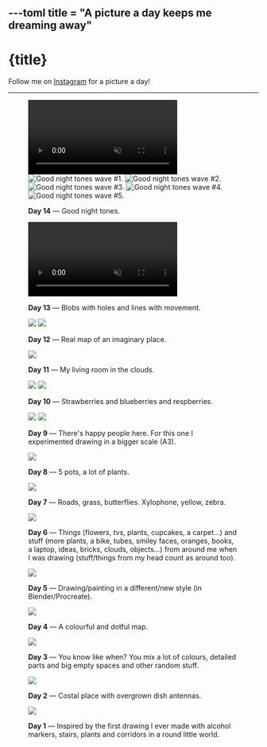 ---toml
title = "A picture a day keeps me dreaming away"
---

# {title}

Follow me on [Instagram](//instagram.com/ayo.reis) for a picture a day!

---

<figure id="14">
    
<video autoplay muted loop src="/pictures/14.1.webm">
    Animation of good night tones waves.
</video>

<img alt="Good night tones wave #1." src="/pictures/14.2.webp" loading="lazy"/>
<img alt="Good night tones wave #2." src="/pictures/14.3.webp" loading="lazy"/>
<img alt="Good night tones wave #3." src="/pictures/14.4.webp" loading="lazy"/>
<img alt="Good night tones wave #4." src="/pictures/14.5.webp" loading="lazy"/>
<img alt="Good night tones wave #5." src="/pictures/14.6.webp" loading="lazy"/>

<figcaption>

**Day 14** — Good night tones.</figcaption>

</figure>

<figure id="13">

<video autoplay muted loop src="/pictures/13.webm"></video>

<figcaption>

**Day 13** — Blobs with holes and lines with movement.</figcaption>

</figure>

<figure id="12">
    
<img src="/pictures/12.1.webp" loading="lazy"/>
<img src="/pictures/12.2.webp" loading="lazy"/>

<figcaption>

**Day 12** — Real map of an imaginary place.</figcaption>

</figure>

<figure id="11">

<img src="/pictures/11.webp" loading="lazy"/>

<figcaption>

**Day 11** — My living room in the clouds.</figcaption>

</figure>

<figure id="10">
    
<img src="/pictures/10.1.webp" loading="lazy"/>
<img src="/pictures/10.2.webp" loading="lazy"/>

<figcaption>

**Day 10** — Strawberries and blueberries and respberries.</figcaption>

</figure>

<figure id="9">
    
<img src="/pictures/9.1.webp" loading="lazy"/>
<img src="/pictures/9.2.webp" loading="lazy"/>

<figcaption>

**Day 9** — There's happy people here. For this one I experimented drawing in a bigger scale (A3).</figcaption>

</figure>

<figure id="8">
    
<img src="/pictures/8.webp" loading="lazy"/>

<figcaption>

**Day 8** — 5 pots, a lot of plants.</figcaption>

</figure>

<figure id="7">
    
<img src="/pictures/7.webp" loading="lazy"/>

<figcaption>

**Day 7** — Roads, grass, butterflies. Xylophone, yellow, zebra.</figcaption>

</figure>

<figure id="6">
    
<img src="/pictures/6.webp" loading="lazy"/>

<figcaption>

**Day 6** — Things (flowers, tvs, plants, cupcakes, a carpet...) and stuff (more plants, a bike, tubes, smiley faces, oranges, books, a laptop, ideas, bricks, clouds, objects...) from around me when I was drawing (stuff/things from my head count as around too).</figcaption>

</figure>

<figure id="5">
    
<img src="/pictures/5.webp" loading="lazy"/>

<figcaption>

**Day 5** — Drawing/painting in a different/new style (in Blender/Procreate).</figcaption>

</figure>

<figure id="4">
    
<img src="/pictures/4.webp" loading="lazy"/>

<figcaption>

**Day 4** — A colourful and dotful map.</figcaption>

</figure>

<figure id="3">
    
<img src="/pictures/3.webp" loading="lazy"/>

<figcaption>

**Day 3** — You know like when? You mix a lot of colours, detailed parts and big empty spaces and other random stuff.</figcaption>

</figure>

<figure id="2">
    
<img src="/pictures/2.webp" loading="lazy"/>

<figcaption>

**Day 2** — Costal place with overgrown dish antennas.</figcaption>

</figure>

<figure id="1">
    
<img src="/pictures/1.webp" loading="lazy"/>

<figcaption>

**Day 1** — Inspired by the first drawing I ever made with alcohol markers, stairs, plants and corridors in a round little world.</figcaption>

</figure>
